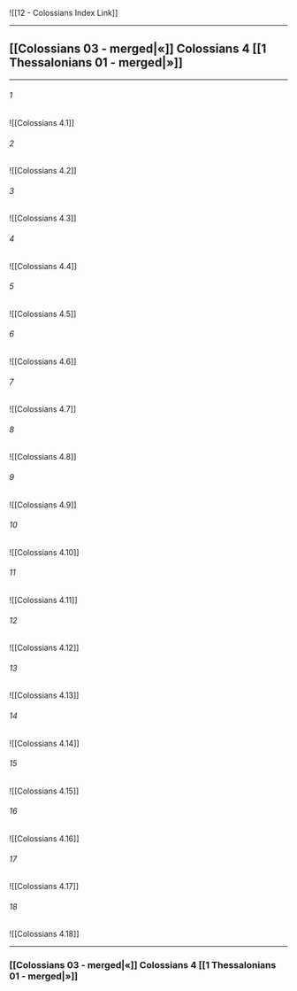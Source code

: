 ![[12 - Colossians Index Link]]

---
##  [[Colossians 03 - merged|«]] Colossians 4 [[1 Thessalonians 01 - merged|»]]

---

###### 1
![[Colossians 4.1]] 

###### 2
![[Colossians 4.2]] 

###### 3
![[Colossians 4.3]] 

###### 4
![[Colossians 4.4]]

###### 5 
![[Colossians 4.5]] 

###### 6
![[Colossians 4.6]] 

###### 7
![[Colossians 4.7]] 

###### 8
![[Colossians 4.8]] 

###### 9
![[Colossians 4.9]] 

###### 10
![[Colossians 4.10]] 

###### 11
![[Colossians 4.11]] 

###### 12
![[Colossians 4.12]]

###### 13
![[Colossians 4.13]] 

###### 14
![[Colossians 4.14]] 

###### 15
![[Colossians 4.15]]

###### 16
![[Colossians 4.16]] 

###### 17
![[Colossians 4.17]]

###### 18
![[Colossians 4.18]] 


---
###  [[Colossians 03 - merged|«]] Colossians 4 [[1 Thessalonians 01 - merged|»]]